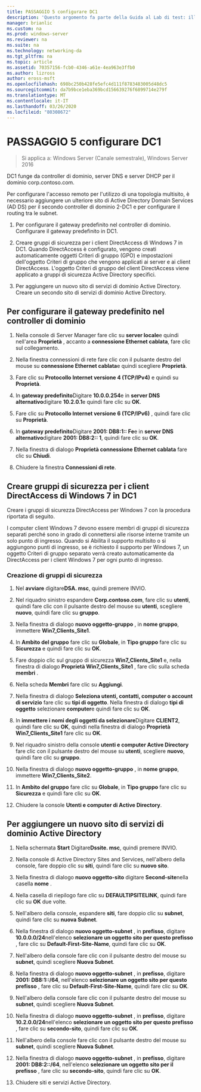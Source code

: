 ```yaml
---
title: PASSAGGIO 5 configurare DC1
description: 'Questo argomento fa parte della Guida al Lab di test: illustra una distribuzione multisito di DirectAccess per Windows Server 2016'
manager: brianlic
ms.custom: na
ms.prod: windows-server
ms.reviewer: na
ms.suite: na
ms.technology: networking-da
ms.tgt_pltfrm: na
ms.topic: article
ms.assetid: 70357156-fcb0-4346-a61e-4ea963e3ffb0
ms.author: lizross
author: eross-msft
ms.openlocfilehash: 698bc250b428fe5efc4d111f8783483005d48dc5
ms.sourcegitcommit: da7b9bce1eba369bcd156639276f6899714e279f
ms.translationtype: MT
ms.contentlocale: it-IT
ms.lasthandoff: 03/26/2020
ms.locfileid: "80308672"
---
```

# <a name="step-5-configure-dc1"></a>PASSAGGIO 5 configurare DC1

>Si applica a: Windows Server (Canale semestrale), Windows Server 2016

DC1 funge da controller di dominio, server DNS e server DHCP per il dominio corp.contoso.com.  
  
Per configurare l'accesso remoto per l'utilizzo di una topologia multisito, è necessario aggiungere un ulteriore sito di Active Directory Domain Services (AD DS) per il secondo controller di dominio 2-DC1 e per configurare il routing tra le subnet.  
  
1. Per configurare il gateway predefinito nel controller di dominio. Configurare il gateway predefinito in DC1.  
  
2. Creare gruppi di sicurezza per i client DirectAccess di Windows 7 in DC1. Quando DirectAccess è configurato, vengono creati automaticamente oggetti Criteri di gruppo (GPO) e impostazioni dell'oggetto Criteri di gruppo che vengono applicati ai server e ai client DirectAccess. L'oggetto Criteri di gruppo del client DirectAccess viene applicato a gruppi di sicurezza Active Directory specifici.  
  
3. Per aggiungere un nuovo sito di servizi di dominio Active Directory. Creare un secondo sito di servizi di dominio Active Directory.  
  
## <a name="to-configure-the-default-gateway-on-the-domain-controller"></a>Per configurare il gateway predefinito nel controller di dominio  
  
1.  Nella console di Server Manager fare clic su **server locale**e quindi nell'area **Proprietà** , accanto a **connessione Ethernet cablata**, fare clic sul collegamento.  
  
2.  Nella finestra connessioni di rete fare clic con il pulsante destro del mouse su **connessione Ethernet cablata**e quindi scegliere **Proprietà**.  
  
3.  Fare clic su **Protocollo Internet versione 4 (TCP/IPv4)** e quindi su **Proprietà**.  
  
4.  In **gateway predefinito**Digitare **10.0.0.254**e in **server DNS alternativo**digitare **10.2.0.1**e quindi fare clic su **OK**.  
  
5.  Fare clic su **Protocollo Internet versione 6 (TCP/IPv6)** , quindi fare clic su **Proprietà**.  
  
6.  In **gateway predefinito**Digitare **2001: DB8:1:: Fe**e in **server DNS alternativo**digitare **2001: DB8:2:: 1**, quindi fare clic su **OK**.  
  
7.  Nella finestra di dialogo **Proprietà connessione Ethernet cablata** fare clic su **Chiudi**.  
  
8.  Chiudere la finestra **Connessioni di rete**.  
  
## <a name="create-security-groups-for-windows-7-directaccess-clients-on-dc1"></a>Creare gruppi di sicurezza per i client DirectAccess di Windows 7 in DC1  
Creare i gruppi di sicurezza DirectAccess per Windows 7 con la procedura riportata di seguito.  
  
 I computer client Windows 7 devono essere membri di gruppi di sicurezza separati perché sono in grado di connettersi alle risorse interne tramite un solo punto di ingresso. Quando si Abilita il supporto multisito o si aggiungono punti di ingresso, se è richiesto il supporto per Windows 7, un oggetto Criteri di gruppo separato verrà creato automaticamente da DirectAccess per i client Windows 7 per ogni punto di ingresso.  
  
### <a name="create-security-groups"></a>Creazione di gruppi di sicurezza  
  
1.  Nel **avviare** digitare**DSA. msc**, quindi premere INVIO.  
  
2.  Nel riquadro sinistro espandere **Corp.contoso.com**, fare clic su **utenti**, quindi fare clic con il pulsante destro del mouse su **utenti**, scegliere **nuovo**, quindi fare clic su **gruppo**.  
  
3.  Nella finestra di dialogo **nuovo oggetto-gruppo** , in **nome gruppo**, immettere **Win7_Clients_Site1**.  
  
4.  In **Ambito del gruppo** fare clic su **Globale**, in **Tipo gruppo** fare clic su **Sicurezza** e quindi fare clic su **OK**.  
  
5.  Fare doppio clic sul gruppo di sicurezza **Win7_Clients_Site1** e, nella finestra di dialogo **Proprietà Win7_Clients_Site1** , fare clic sulla scheda **membri** .  
  
6.  Nella scheda **Membri** fare clic su **Aggiungi**.  
  
7.  Nella finestra di dialogo **Seleziona utenti, contatti, computer o account di servizio** fare clic su **tipi di oggetto**. Nella finestra di dialogo **tipi di oggetto** selezionare **computer**e quindi fare clic su **OK**.  
  
8.  In **immettere i nomi degli oggetti da selezionare**Digitare **CLIENT2**, quindi fare clic su **OK**, quindi nella finestra di dialogo **Proprietà Win7_Clients_Site1** fare clic su **OK**.  
  
9. Nel riquadro sinistro della console **utenti e computer Active Directory** fare clic con il pulsante destro del mouse su **utenti**, scegliere **nuovo**, quindi fare clic su **gruppo**.  
  
10. Nella finestra di dialogo **nuovo oggetto-gruppo** , in **nome gruppo**, immettere **Win7_Clients_Site2**.  
  
11. In **Ambito del gruppo** fare clic su **Globale**, in **Tipo gruppo** fare clic su **Sicurezza** e quindi fare clic su **OK**.  
  
12. Chiudere la console **Utenti e computer di Active Directory**.  
  
## <a name="to-add-a-new-ad-ds-site"></a>Per aggiungere un nuovo sito di servizi di dominio Active Directory  
  
1.  Nella schermata **Start** Digitare**Dssite. msc**, quindi premere INVIO.  
  
2.  Nella console di Active Directory Sites and Services, nell'albero della console, fare doppio clic su **siti**, quindi fare clic su **nuovo sito**.  
  
3.  Nella finestra di dialogo **nuovo oggetto-sito** digitare **Second-site**nella casella **nome** .  
  
4.  Nella casella di riepilogo fare clic su **DEFAULTIPSITELINK**, quindi fare clic su **OK** due volte.  
  
5.  Nell'albero della console, espandere **siti**, fare doppio clic su **subnet**, quindi fare clic su **nuova Subnet**.  
  
6.  Nella finestra di dialogo **nuovo oggetto-subnet** , in **prefisso**, digitare **10.0.0.0/24**nell'elenco **selezionare un oggetto sito per questo prefisso** , fare clic su **Default-First-Site-Name**, quindi fare clic su **OK**.  
  
7.  Nell'albero della console fare clic con il pulsante destro del mouse su **subnet**, quindi scegliere **Nuova Subnet**.  
  
8.  Nella finestra di dialogo **nuovo oggetto-subnet** , in **prefisso**, digitare **2001: DB8:1::/64**, nell'elenco **selezionare un oggetto sito per questo prefisso** , fare clic su **Default-First-Site-Name**, quindi fare clic su **OK**.  
  
9. Nell'albero della console fare clic con il pulsante destro del mouse su **subnet**, quindi scegliere **Nuova Subnet**.  
  
10. Nella finestra di dialogo **nuovo oggetto-subnet** , in **prefisso**, digitare **10.2.0.0/24**nell'elenco **selezionare un oggetto sito per questo prefisso** , fare clic su **secondo-sito**, quindi fare clic su **OK**.  
  
11. Nell'albero della console fare clic con il pulsante destro del mouse su **subnet**, quindi scegliere **Nuova Subnet**.  
  
12. Nella finestra di dialogo **nuovo oggetto-subnet** , in **prefisso**, digitare **2001: DB8:2::/64**, nell'elenco **selezionare un oggetto sito per il prefisso** , fare clic su **secondo-sito**, quindi fare clic su **OK**.  
  
13. Chiudere siti e servizi Active Directory.  
  


